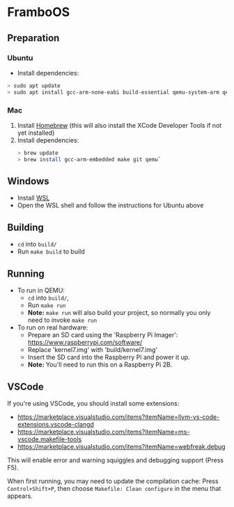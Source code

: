 # FramboOS

## Preparation

### Ubuntu
* Install dependencies:
```sh
> sudo apt update
> sudo apt install gcc-arm-none-eabi build-essential qemu-system-arm qemu
```

### Mac
1. Install [Homebrew] (this will also install the XCode Developer Tools if not yet installed)
2. Install dependencies:
   ```sh
   > brew update
   > brew install gcc-arm-embedded make git qemu`
   ```

[Homebrew]: https://brew.sh

## Windows
* Install [WSL]
* Open the WSL shell and follow the instructions for Ubuntu above

[WSL]: https://docs.microsoft.com/en-us/windows/wsl/install

## Building

* `cd` into `build/`
* Run `make build` to build

## Running

* To run in QEMU:
    - `cd` into `build/`,
    - Run `make run`
    - **Note:** `make run` will also build your project, so normally you only need to invoke `make run`
* To run on real hardware:
    - Prepare an SD card using the 'Raspberry Pi Imager': https://www.raspberrypi.com/software/
    - Replace 'kernel7.img' with 'build/kernel7.img'
    - Insert the SD card into the Raspberry Pi and power it up.
    - **Note:** You'll need to run this on a Raspberry Pi 2B.

## VSCode

If you're using VSCode, you should install some extensions:

* https://marketplace.visualstudio.com/items?itemName=llvm-vs-code-extensions.vscode-clangd
* https://marketplace.visualstudio.com/items?itemName=ms-vscode.makefile-tools
* https://marketplace.visualstudio.com/items?itemName=webfreak.debug

This will enable error and warning squiggles and debugging support (Press F5).

When first running, you may need to update the compilation cache: Press `Control+Shift+P`, then choose `Makefile: Clean configure` in the menu that appears.